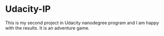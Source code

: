 # Udacity-IP
This is my second project in Udacity nanodegree program and I am happy with the results. It is an adventure game. 
